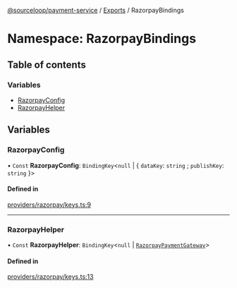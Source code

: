 [@sourceloop/payment-service](../README.md) / [Exports](../modules.md) / RazorpayBindings

# Namespace: RazorpayBindings

## Table of contents

### Variables

- [RazorpayConfig](RazorpayBindings.md#razorpayconfig)
- [RazorpayHelper](RazorpayBindings.md#razorpayhelper)

## Variables

### RazorpayConfig

• `Const` **RazorpayConfig**: `BindingKey`<``null`` \| { `dataKey`: `string` ; `publishKey`: `string`  }\>

#### Defined in

[providers/razorpay/keys.ts:9](https://github.com/sourcefuse/loopback4-microservice-catalog/blob/b93c60ac7/services/payment-service/src/providers/razorpay/keys.ts#L9)

___

### RazorpayHelper

• `Const` **RazorpayHelper**: `BindingKey`<``null`` \| [`RazorpayPaymentGateway`](../interfaces/RazorpayPaymentGateway.md)\>

#### Defined in

[providers/razorpay/keys.ts:13](https://github.com/sourcefuse/loopback4-microservice-catalog/blob/b93c60ac7/services/payment-service/src/providers/razorpay/keys.ts#L13)
